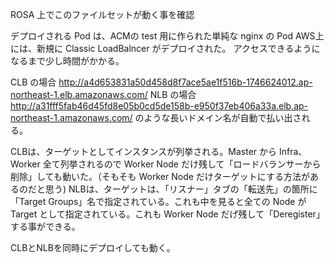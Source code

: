 ROSA 上でこのファイルセットが動く事を確認

デプロイされる Pod は、ACMの test 用に作られた単純な nginx の Pod
AWS上には、新規に Classic LoadBalncer がデプロイされた。
アクセスできるようになるまで少し時間がかかる。

CLB の場合 http://a4d653831a50d458d8f7ace5ae1f516b-1746624012.ap-northeast-1.elb.amazonaws.com/
NLB の場合 http://a31fff5fab46d45fd8e05b0cd5de158b-e950f37eb406a33a.elb.ap-northeast-1.amazonaws.com/
のような長いドメイン名が自動で払い出される。

CLBは、ターゲットとしてインスタンスが列挙される。Master から Infra、Worker 全て列挙されるので Worker Node だけ残して「ロードバランサーから削除」しても動いた。（そもそも Worker Node だけターゲットにする方法があるのだと思う)
NLBは、ターゲットは、「リスナー」タブの「転送先」の箇所に「Target Groups」名で指定されている。これも中を見ると全ての Node が Target として指定されている。これも Worker Node だげ残して「Deregister」する事ができる。

CLBとNLBを同時にデプロイしても動く。
